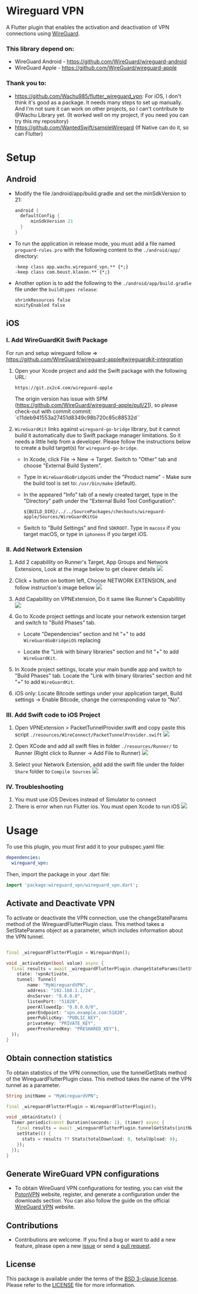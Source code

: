 # Wireguard VPN

A Flutter plugin that enables the activation and deactivation of VPN connections using [WireGuard](https://www.wireguard.com/).

### This library depend on:
- WireGuard Android - https://github.com/WireGuard/wireguard-android
- WireGuard Apple - https://github.com/WireGuard/wireguard-apple

### Thank you to:
- https://github.com/Wachu985/flutter_wireguard_vpn: For iOS, I don't think it's good as a package. It needs many steps to set up manually. And I'm not sure it can work on other projects, so I can't contribute to @Wachu Library yet. (It worked well on my project, if you need you can try this my repository)
- https://github.com/WantedSwift/sampleWiregard (If Native can do it, so can Flutter)

# Setup
## Android
- Modify the file /android/app/build.gradle and set the minSdkVersion to 21:
  ``` gradle
  android {                    
    defaultConfig {
        minSdkVersion 21
    }                                
  }
  ```
- To run the application in release mode, you must add a file named ```proguard-rules.pro``` with the following content to the ```./android/app/``` directory:
  ```
  -keep class app.wachu.wireguard_vpn.** {*;}
  -keep class com.beust.klaxon.** {*;}
  ```
- Another option is to add the following to the ```./android/app/build.gradle``` file under the ```buildtypes release```:
  ```
  shrinkResources false
  minifyEnabled false
  ```

## iOS

### I. Add WireGuardKit Swift Package
For run and setup wireguard follow => https://github.com/WireGuard/wireguard-apple#wireguardkit-integration
1. Open your Xcode project and add the Swift package with the following URL:
   
   ```
   https://git.zx2c4.com/wireguard-apple
   ```
   The origin version has issue with SPM (https://github.com/WireGuard/wireguard-apple/pull/21), so please check-out with commit commit: `c11deb941553a27451d8349c98b720c85c88532d``
2. `WireGuardKit` links against `wireguard-go-bridge` library, but it cannot build it automatically
   due to Swift package manager limitations. So it needs a little help from a developer. 
   Please follow the instructions below to create a build target(s) for `wireguard-go-bridge`.
   
   - In Xcode, click File -> New -> Target. Switch to "Other" tab and choose "External Build 
     System".
   - Type in `WireGuardGoBridgeiOS` under the "Product name" - 
     Make sure the build tool is set to: `/usr/bin/make` (default).
   - In the appeared "Info" tab of a newly created target, type in the "Directory" path under 
     the "External Build Tool Configuration":
     
     ```
     ${BUILD_DIR}/../../SourcePackages/checkouts/wireguard-apple/Sources/WireGuardKitGo
     ```
     
   - Switch to "Build Settings" and find `SDKROOT`.
     Type in `macosx` if you target macOS, or type in `iphoneos` if you target iOS.

### II. Add Network Extension
1. Add 2 capabillity on Runner's Target, App Groups and Network Extensions, Look at the image below to get clearer details
![](./resources/Images/image1.png)
2. Click + button on bottom left, Choose NETWORK EXTENSION, and follow instruction's image bellow
![](./resources/Images/image2.png)
3. Add Capabillity on VPNExtension, Do it same like Runner's Capabillitiy
![](./resources/Images/image3.png)
4. Go to Xcode project settings and locate your network extension target and switch to 
   "Build Phases" tab.
   
   - Locate "Dependencies" section and hit "+" to add `WireGuardGoBridgeiOS` replacing 
     
   - Locate the "Link with binary libraries" section and hit "+" to add `WireGuardKit`.
   
5. In Xcode project settings, locate your main bundle app and switch to "Build Phases" tab. 
   Locate the "Link with binary libraries" section and hit "+" to add `WireGuardKit`.
   
6. iOS only: Locate Bitcode settings under your application target, Build settings -> Enable Bitcode, 
   change the corresponding value to "No".

### III. Add Swift code to iOS Project

1. Open VPNExtension > PacketTunnelProvider.swift and copy paste this script `./resources/WireConnect/PacketTunnelProvider.swift`
![](./resources/Images/image4.png)
2. Open XCode and add all swift files in folder `./resources/Runner/` to Runner (Right click to Runner -> Add File to Runner)
![](./resources/Images/image5.png)

3. Select your Network Extension, add add the swift file under the folder `Share` folder to `Compile Sources`
![](./resources/Images/image6.png)


### IV. Troubleshooting
1. You must use iOS Devices instead of Simulator to connect
2. There is error when run Flutter ios. You must open Xcode to run iOS
![](./resources/Images/image7.png)

# Usage

To use this plugin, you must first add it to your pubspec.yaml file:

``` yaml
dependencies:
  wireguard_vpn:
```

Then, import the package in your .dart file:
``` dart
import 'package:wireguard_vpn/wireguard_vpn.dart';
```

## Activate and Deactivate VPN

To activate or deactivate the VPN connection, use the changeStateParams method of the WireguardFlutterPlugin class. This method takes a SetStateParams object as a parameter, which includes information about the VPN tunnel.

``` dart

final _wireguardFlutterPlugin = WireguardVpn();

void _activateVpn(bool value) async {
  final results = await _wireguardFlutterPlugin.changeStateParams(SetStateParams(
    state: !vpnActivate,
    tunnel: Tunnel(
        name: "MyWireguardVPN",
        address: "192.168.1.1/24",
        dnsServer: "8.8.8.8",
        listenPort: "51820",
        peerAllowedIp: "0.0.0.0/0",
        peerEndpoint: "vpn.example.com:51820",
        peerPublicKey: "PUBLIC_KEY",
        privateKey: "PRIVATE_KEY",
        peerPresharedKey: "PRESHARED_KEY"),
  ));
}
```

## Obtain connection statistics

To obtain statistics of the VPN connection, use the tunnelGetStats method of the WireguardFlutterPlugin class. This method takes the name of the VPN tunnel as a parameter.

``` dart
String initName = "MyWireguardVPN";

final _wireguardFlutterPlugin = WireguardFlutterPlugin();

void _obtainStats() {
  Timer.periodic(const Duration(seconds: 1), (timer) async {
    final results = await _wireguardFlutterPlugin.tunnelGetStats(initName);
    setState(() {
      stats = results ?? Stats(totalDownload: 0, totalUpload: 0);
    });
  });
}
```


## Generate WireGuard VPN configurations
 - To obtain WireGuard VPN configurations for testing, you can visit the [PotonVPN](https://account.protonvpn.com/login) website, register, and generate a configuration under the downloads section. You can also follow the guide on the official [WireGuard VPN](https://www.wireguard.com/) website.

## Contributions

- Contributions are welcome. If you find a bug or want to add a new feature, please open a new [issue](https://github.com/j1mmyto9/wireguard-flutter/issues) or send a [pull request](https://github.com/j1mmyto9/wireguard-flutter/pulls).

## License

This package is available under the terms of the [BSD 3-clause license](https://opensource.org/license/bsd-3-clause/). Please refer to the [LICENSE](https://pub.dev/packages/wireguard_vpn/license) file for more information.
